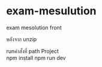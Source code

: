 # exam-mesulution

exam mesolution front

หลังจาก unzip

runคำสั่งที่ path Project  
npm install
npm run dev
